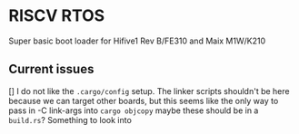 # RISCV RTOS
Super basic boot loader for Hifive1 Rev B/FE310 and Maix M1W/K210

## Current issues
[] I do not like the `.cargo/config` setup. The linker scripts shouldn't be here because we can target other boards, but this seems like the only way to pass in -C link-args into `cargo objcopy` maybe these should be in a `build.rs`? Something to look into